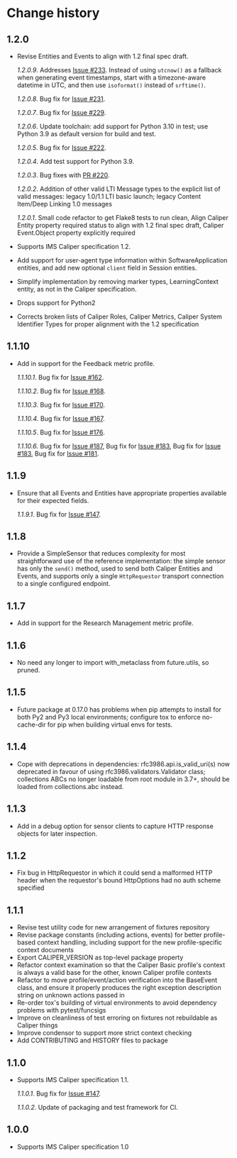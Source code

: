 # Change history

## 1.2.0

- Revise Entities and Events to align with 1.2 final spec draft.

  *1.2.0.9*. Addresses [Issue #233](https://github.com/IMSGlobal/caliper-python/issues/233).
             Instead of using `utcnow()` as a fallback when generating event timestamps, start with
             a timezone-aware datetime in UTC, and then use `isoformat()` instead of `srftime()`.

  *1.2.0.8*. Bug fix for [Issue #231](https://github.com/IMSGlobal/caliper-python/issues/231).

  *1.2.0.7*. Bug fix for [Issue #229](https://github.com/IMSGlobal/caliper-python/issues/229).

  *1.2.0.6*. Update toolchain: add support for Python 3.10 in test; use Python 3.9 as default
             version for build and test.

  *1.2.0.5*. Bug fix for [Issue #222](https://github.com/IMSGlobal/caliper-python/issues/222).

  *1.2.0.4*. Add test support for Python 3.9.

  *1.2.0.3*. Bug fixes with [PR #220](https://github.com/IMSGlobal/caliper-python/pull/220).

  *1.2.0.2*. Addition of other valid LTI Message types to the explicit list of valid messages:
             legacy 1.0/1.1 LTI basic launch; legacy Content Item/Deep Linking 1.0 messages

  *1.2.0.1*. Small code refactor to get Flake8 tests to run clean,
             Align Caliper Entity property required status to align with 1.2 final spec draft,
             Caliper Event.Object property explicitly required


- Supports IMS Caliper specification 1.2.

- Add support for user-agent type information within SoftwareApplication entities, and add new
  optional `client` field in Session entities.

- Simplify implementation by removing marker types, LearningContext entity, as not in the Caliper
  specification.

- Drops support for Python2

- Corrects broken lists of Caliper Roles, Caliper Metrics, Caliper System Identifier Types for
  proper alignment with the 1.2 specification



## 1.1.10

- Add in support for the Feedback metric profile.

  *1.1.10.1*. Bug fix for [Issue #162](https://github.com/IMSGlobal/caliper-python/issues/162).

  *1.1.10.2*. Bug fix for [Issue #168](https://github.com/IMSGlobal/caliper-python/issues/168).

  *1.1.10.3*. Bug fix for [Issue #170](https://github.com/IMSGlobal/caliper-python/issues/170).

  *1.1.10.4*. Bug fix for [Issue #167](https://github.com/IMSGlobal/caliper-python/issues/167).

  *1.1.10.5*. Bug fix for [Issue #176](https://github.com/IMSGlobal/caliper-python/issues/176).

  *1.1.10.6*. Bug fix for [Issue #187](https://github.com/IMSGlobal/caliper-python/issues/187),
              Bug fix for [Issue #183](https://github.com/IMSGlobal/caliper-python/issues/185),
              Bug fix for [Issue #183](https://github.com/IMSGlobal/caliper-python/issues/183),
              Bug fix for [Issue #181](https://github.com/IMSGlobal/caliper-python/issues/181).


## 1.1.9

- Ensure that all Events and Entities have appropriate properties available for
  their expected fields.

  *1.1.9.1*. Bug fix for [Issue #147](https://github.com/IMSGlobal/caliper-python/issues/147).


## 1.1.8

- Provide a SimpleSensor that reduces complexity for most straightforward use
  of the reference implementation: the simple sensor has only the `send()`
  method, used to send both Caliper Entities and Events, and supports only a
  single `HttpRequestor` transport connection to a single configured endpoint.


## 1.1.7

- Add in support for the Research Management metric profile.


## 1.1.6

- No need any longer to import with_metaclass from future.utils, so pruned.


## 1.1.5

- Future package at 0.17.0 has problems when pip attempts to install for both
  Py2 and Py3 local environments; configure tox to enforce no-cache-dir for pip
  when building virtual envs for tests.


## 1.1.4

- Cope with deprecations in dependencies: rfc3986.api.is_valid_uri(s) now
  deprecated in favour of using rfc3986.validators.Validator class; collections
  ABCs no longer loadable from root module in 3.7+, should be loaded from
  collections.abc instead.


## 1.1.3

- Add in a debug option for sensor clients to capture HTTP response objects for
  later inspection.


## 1.1.2

- Fix bug in HttpRequestor in which it could send a malformed HTTP header when
  the requestor's bound HttpOptions had no auth scheme specified


## 1.1.1

- Revise test utility code for new arrangement of fixtures repository
- Revise package constants (including actions, events) for better profile-based
  context handling, including support for the new profile-specific context
  documents
- Export CALIPER_VERSION as top-level package property
- Refactor context examination so that the Caliper Basic profile's context is
  always a valid base for the other, known Caliper profile contexts
- Refactor to move profile/event/action verification into the BaseEvent class,
  and ensure it properly produces the right exception description string on
  unknown actions passed in
- Re-order tox's building of virtual environments to avoid dependency problems
  with pytest/funcsigs
- Improve on cleanliness of test erroring on fixtures not rebuildable as
  Caliper things
- Improve condensor to support more strict context checking
- Add CONTRIBUTING and HISTORY files to package


## 1.1.0

- Supports IMS Caliper specification 1.1.

  *1.1.0.1*. Bug fix for [Issue #147](https://github.com/IMSGlobal/caliper-python/issues/147>).

  *1.1.0.2*. Update of packaging and test framework for CI.


## 1.0.0

- Supports IMS Caliper specification 1.0
